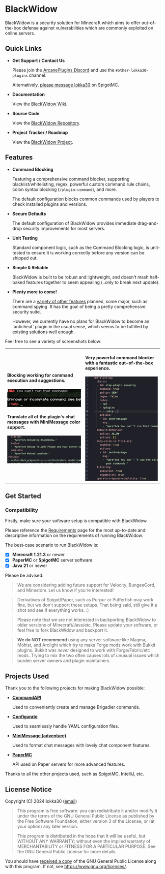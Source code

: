 # BlackWidow

BlackWidow is a security solution for Minecraft which aims to
offer out-of-the-box defense against vulnerabilities which
are commonly exploited on online servers.

## Quick Links

- **Get Support / Contact Us**

  Please join the [ArcanePlugins Discord](https://discord.gg/arcaneplugins-752310043214479462) and use the `#other-lokka30-plugins` channel.

  Alternatively, [please message lokka30](https://www.spigotmc.org/conversations/add?to=lokka30) on SpigotMC.

- **Documentation**

  View the [BlackWidow Wiki](https://github.com/ArcanePlugins/BlackWidow/wiki).

- **Source Code**

  View the [BlackWidow Repository](https://github.com/ArcanePlugins/BlackWidow).

- **Project Tracker / Roadmap**

  View the [BlackWidow Project](https://github.com/orgs/ArcanePlugins/projects/5).

## Features

- **Command Blocking**

  Featuring a comprehensive command blocker, supporting blacklist/whitelisting, regex, powerful custom command rule chains, colon syntax blocking (`/plugin:command`), and more.

  The default configuration blocks common commands used by players to check installed plugins and versions.

- **Secure Defaults**

  The default configuration of BlackWidow provides immediate drag-and-drop security improvements for most servers.

- **Unit Testing**

  Standard component logic, such as the Command Blocking logic, is unit-tested to ensure it is working correctly before any version can be shipped out.

- **Simple & Reliable**

  BlackWidow is built to be robust and lightweight, and doesn't mash half-baked features together to seem appealing (..only to break next update).

- **Plenty more to come!**

  There are a [variety of other features](https://github.com/orgs/ArcanePlugins/projects/5) planned, some major, such as command spying. It has the goal of being a pretty comprehensive security suite.

  However, we currently have no plans for BlackWidow to become an 'anticheat' plugin in the usual sense, which seems to be fulfilled by existing solutions well enough.

Feel free to see a variety of screenshots below:

<table>

<tr>
<td>

#### Blocking working for command execution and suggestions.

<img width="400" alt="BW_CmdBlocking_Filtration" src="docs/img/BW_CmdBlocking_Filtration.png">

#### Translate all of the plugin's chat messages with MiniMessage color support.

<img width="400" alt="BW_Config_Translations" src="docs/img/BW_Config_Translations.png">

</td>
<td>

#### Very powerful command blocker with a fantastic out-of-the-box experience.

<img width="400" alt="BW_Config_CommandBlocking" src="docs/img/BW_Config_CommandBlocking.png">

</td>
</tr>

</table>

## Get Started

### Compatibility

Firstly, make sure your software setup is compatible with BlackWidow.

Please reference the [Requirements](https://github.com/ArcanePlugins/BlackWidow/wiki/Requirements) page for the most up-to-date and descriptive information on the requirements of running BlackWidow.

The best-case scenario to run BlackWidow is:

- [x] **Minecraft 1.21.3** or newer
- [x] **PaperMC** or **SpigotMC** server software
- [x] **Java 21** or newer

Please be advised:

> We are considering adding future support for Velocity, BungeeCord, and Minestom. Let us know if you're interested!

> Derivatives of Spigot/Paper, such as Purpur or Pufferfish may work fine, but we don't support these setups. That being said, still give it a shot and see if everything works. :)

> Please note that we are not interested in backporting BlackWidow to older versions of Minecraft/Java/etc. Please update your software, or feel free to fork BlackWidow and backport it.

> **We do NOT recommend** using any server software like Magma, Mohist, and Arclight which *try* to make Forge mods work with Bukkit plugins. Bukkit was *never* designed to work with Forge/Fabric/etc mods. Trying to mix the two often causes lots of unusual issues which burden server owners and plugin maintainers.

## Projects Used

Thank you to the following projects for making BlackWidow possible:

- [**CommandAPI**](https://github.com/JorelAli/CommandAPI)

  Used to conveniently create and manage Brigadier commands.

- [**Configurate**](https://github.com/SpongePowered/Configurate/)

  Used to seamlessly handle YAML configuration files.

- [**MiniMessage (adventure)**](https://github.com/KyoriPowered/adventure)

  Used to format chat messages with lovely chat component features.

- [**PaperMC**](https://papermc.io)

  API used on Paper servers for more advanced features.

Thanks to all the other projects used, such as SpigotMC, IntelliJ, etc.

## License Notice

Copyright (C) 2024 lokka30 ([email](mailto:lachy@lachy.space))

> This program is free software: you can redistribute it and/or modify
it under the terms of the GNU General Public License as published by
the Free Software Foundation, either version 3 of the License, or
(at your option) any later version.
>
> This program is distributed in the hope that it will be useful,
but WITHOUT ANY WARRANTY; without even the implied warranty of
MERCHANTABILITY or FITNESS FOR A PARTICULAR PURPOSE.  See the
GNU General Public License for more details.

You should have [received a copy](LICENSE.md) of the GNU General Public License
along with this program.  If not, see <https://www.gnu.org/licenses/>.
